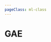 ```yaml
---
pageClass: ml-class
---
```


<!--
 * @Description: 
 * @Author: Jack Huang
 * @Github: https://github.com/HuangJiaLian
 * @Date: 2019-09-20 22:27:47
 * @LastEditors: Jack Huang
 * @LastEditTime: 2019-09-20 22:28:36
 -->

# GAE


<Livere/>